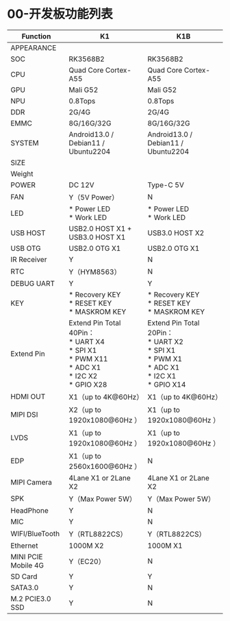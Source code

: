 # 00-开发板功能列表

| Function            | K1                                                           | K1B                                                          |
| ------------------- | ------------------------------------------------------------ | ------------------------------------------------------------ |
| APPEARANCE          |                                                              |                                                              |
| SOC                 | RK3568B2                                                     | RK3568B2                                                     |
| CPU                 | Quad Core Cortex-A55                                         | Quad Core Cortex-A55                                         |
| GPU                 | Mali G52                                                     | Mali G52                                                     |
| NPU                 | 0.8Tops                                                      | 0.8Tops                                                      |
| DDR                 | 2G/4G                                                        | 2G/4G                                                        |
| EMMC                | 8G/16G/32G                                                   | 8G/16G/32G                                                   |
| SYSTEM              | Android13.0 / Debian11 / Ubuntu2204                          | Android13.0 / Debian11 / Ubuntu2204                          |
| SIZE                |                                                              |                                                              |
| Weight              |                                                              |                                                              |
| POWER               | DC 12V                                                       | Type-C 5V                                                    |
| FAN                 | Y（5V Power）                                                | N                                                            |
| LED                 | * Power LED<br />* Work LED                                  | * Power LED<br />* Work LED                                  |
| USB HOST            | USB2.0 HOST X1 + USB3.0 HOST X1                              | USB3.0 HOST X2                                               |
| USB OTG             | USB2.0 OTG X1                                                | USB2.0 OTG X1                                                |
| IR Receiver         | Y                                                            | N                                                            |
| RTC                 | Y（HYM8563）                                                 | N                                                            |
| DEBUG UART          | Y                                                            | Y                                                            |
| KEY                 | * Recovery KEY<br />* RESET KEY<br />* MASKROM KEY           | * Recovery KEY<br />* RESET KEY<br />* MASKROM KEY           |
| Extend Pin          | Extend Pin Total 40Pin：<br />* UART X4<br />* SPI X1<br />* PWM X11<br />* ADC X1<br />* I2C X2<br />* GPIO X28 | Extend Pin Total 20Pin：<br />* UART X2<br />* SPI X1<br />* PWM X1<br />* ADC X1<br />* I2C X1<br />* GPIO X14 |
| HDMI OUT            | X1（up to 4K@60Hz）                                          | X1（up to 4K@60Hz）                                          |
| MIPI DSI            | X2（up to 1920x1080@60Hz ）                                  | X1（up to 1920x1080@60Hz ）                                  |
| LVDS                | X1（up to 1920x1080@60Hz ）                                  | X1（up to 1920x1080@60Hz ）                                  |
| EDP                 | X1（up to 2560x1600@60Hz ）                                  | N                                                            |
| MIPI Camera         | 4Lane X1 or 2Lane X2                                         | 4Lane X1 or 2Lane X2                                         |
| SPK                 | Y（Max Power 5W）                                            | Y（Max Power 5W）                                            |
| HeadPhone           | Y                                                            | N                                                            |
| MIC                 | Y                                                            | N                                                            |
| WIFI/BlueTooth      | Y（RTL8822CS）                                               | Y（RTL8822CS）                                               |
| Ethernet            | 1000M X2                                                     | 1000M X1                                                     |
| MINI PCIE Mobile 4G | Y（EC20）                                                    | N                                                            |
| SD Card             | Y                                                            | Y                                                            |
| SATA3.0             | Y                                                            | N                                                            |
| M.2 PCIE3.0 SSD     | Y                                                            | N                                                            |

